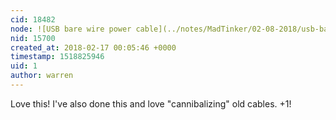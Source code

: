 ```yaml
---
cid: 18482
node: ![USB bare wire power cable](../notes/MadTinker/02-08-2018/usb-bare-wire-power-cable)
nid: 15700
created_at: 2018-02-17 00:05:46 +0000
timestamp: 1518825946
uid: 1
author: warren
---
```


Love this! I've also done this and love "cannibalizing" old cables. +1!